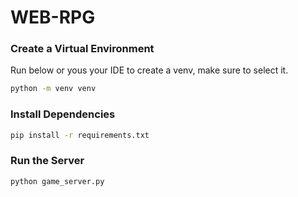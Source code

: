 # WEB-RPG

### Create a Virtual Environment

Run below or yous your IDE to create a venv, 
make sure to select it.

```bash
python -m venv venv
```

### Install Dependencies

```bash
pip install -r requirements.txt
```

### Run the Server

```bash
python game_server.py
```